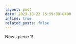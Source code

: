 ```yaml
---
layout: post
date: 2023-10-22 15:59:00-0400
inline: true
related_posts: false
---
```


News piece 1!